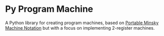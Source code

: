 # Py Program Machine

A Python library for creating program machines, based on 
[Portable Minsky Machine Notation](https://esolangs.org/wiki/Portable_Minsky_Machine_Notation)
but with a focus on implementing 2-register machines.

